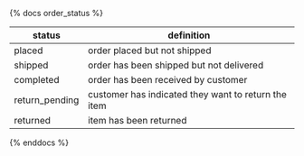 {% docs order_status %}

| status         | definition                                          |
|----------------|-----------------------------------------------------|
| placed         | order placed but not shipped                        |
| shipped        | order has been shipped but not delivered            |
| completed      | order has been received by customer                 |
| return_pending | customer has indicated they want to return the item |
| returned       | item has been returned                              |

{% enddocs %}